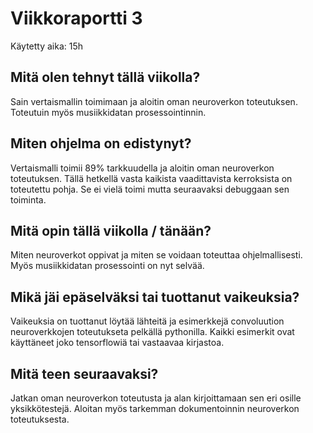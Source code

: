 # Viikkoraportti 3

Käytetty aika: 15h

## Mitä olen tehnyt tällä viikolla?

Sain vertaismallin toimimaan ja aloitin oman neuroverkon toteutuksen. Toteutuin myös musiikkidatan prosessointinnin.

## Miten ohjelma on edistynyt?

Vertaismalli toimii 89% tarkkuudella ja aloitin oman neuroverkon toteutuksen. Tällä hetkellä vasta kaikista vaadittavista kerroksista on toteutettu pohja. Se ei vielä toimi mutta seuraavaksi debuggaan sen toiminta.

## Mitä opin tällä viikolla / tänään?

Miten neuroverkot oppivat ja miten se voidaan toteuttaa ohjelmallisesti. Myös musiikkidatan prosessointi on nyt selvää.

## Mikä jäi epäselväksi tai tuottanut vaikeuksia?

Vaikeuksia on tuottanut löytää lähteitä ja esimerkkejä convoluution neuroverkkojen toteutukseta pelkällä pythonilla. Kaikki esimerkit ovat käyttäneet joko tensorflowiä tai vastaavaa kirjastoa.

## Mitä teen seuraavaksi?

Jatkan oman neuroverkon toteutusta ja alan kirjoittamaan sen eri osille yksikkötestejä. Aloitan myös tarkemman dokumentoinnin neuroverkon toteutuksesta.